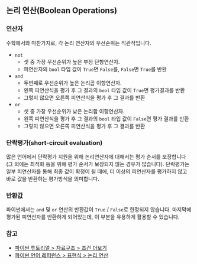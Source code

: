## 논리 연산(Boolean Operations)

### 연산자
수학에서와 마찬가지로, 각 논리 연산자의 우선순위는 직관적입니다.
- `not`
  + 셋 중 가장 우선순위가 높은 부정 단항연산자.
  + 피연산자의 `bool` 타입 값이 `True`면 `False`를, `False`면 `True`를 반환
- `and`
  + 두번째로 우선순위가 높은 논리곱 이항연산자.
  + 왼쪽 피연산식을 평가 후 그 결과의 `bool` 타입 값이 `True`면 평가결과를 반환
  + 그렇지 않으면 오른쪽 피연산식을 평가 후 그 결과를 반환
- `or`
  + 셋 중 가장 우선순위가 낮은 논리합 이항연산자.
  + 왼쪽 피연산식을 평가 후 그 결과의 `bool` 타입 값이 `False`면 평가 결과를 반환
  + 그렇지 않으면 오른쪽 피연산식을 평가 후 그 결과를 반환

### 단락평가(short-circuit evaluation)
많은 언어에서 단락평가 지원을 위해 논리연산자에 대해서는 평가 순서를 보장합니다(그 외에는 최적화 등을 위해 평가 순서가 보장되지 않는 경우가 많습니다). 단락평가는 일부 피연산자를 통해 최종 값이 확정이 될 때에, 더 이상의 피연산자를 평가하지 않고 바로 값을 반환하는 평가방식을 의미합니다.

### 반환값
파이썬에서는 `and` 및 `or` 연산의 반환값이 `True` / `False`로 한정되지 않습니다. 마지막에 평가된 피연산자를 반환하게 되어있는데, 이 부분을 유용하게 활용할 수 있습니다.

### 참고
- [파이썬 튜토리얼 > 자료구조 > 조건 더보기](https://docs.python.org/ko/3/tutorial/datastructures.html?highlight=short%20circuit#more-on-conditions)
- [파이썬 언어 레퍼런스 > 표현식 > 논리 연산](https://docs.python.org/ko/3/reference/expressions.html#boolean-operations)
